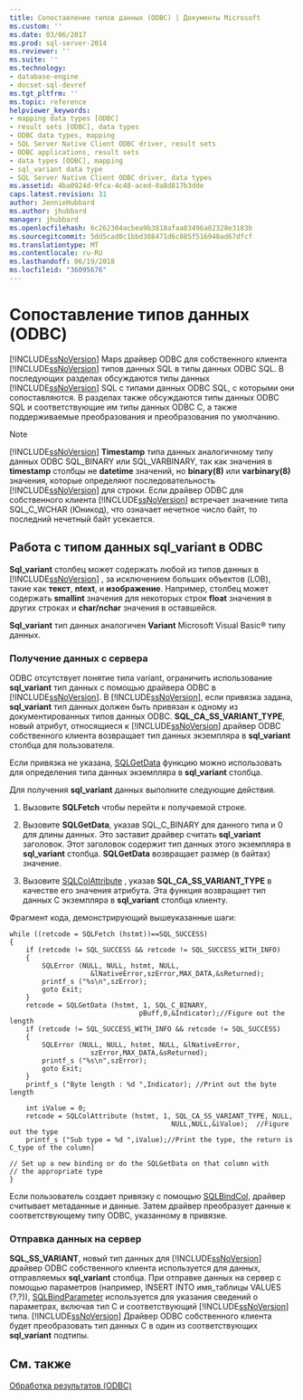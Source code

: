 ```yaml
---
title: Сопоставление типов данных (ODBC) | Документы Microsoft
ms.custom: ''
ms.date: 03/06/2017
ms.prod: sql-server-2014
ms.reviewer: ''
ms.suite: ''
ms.technology:
- database-engine
- docset-sql-devref
ms.tgt_pltfrm: ''
ms.topic: reference
helpviewer_keywords:
- mapping data types [ODBC]
- result sets [ODBC], data types
- ODBC data types, mapping
- SQL Server Native Client ODBC driver, result sets
- ODBC applications, result sets
- data types [ODBC], mapping
- sql_variant data type
- SQL Server Native Client ODBC driver, data types
ms.assetid: 4ba0924d-9fca-4c48-aced-0a8d817b3dde
caps.latest.revision: 31
author: JennieHubbard
ms.author: jhubbard
manager: jhubbard
ms.openlocfilehash: 6c262304acbea9b3818afaa83496a82328e3183b
ms.sourcegitcommit: 5dd5cad0c1bbd308471d6c885f516948ad67dfcf
ms.translationtype: MT
ms.contentlocale: ru-RU
ms.lasthandoff: 06/19/2018
ms.locfileid: "36095676"
---
```

# <a name="mapping-data-types-odbc"></a>Сопоставление типов данных (ODBC)
  [!INCLUDE[ssNoVersion](../../includes/ssnoversion-md.md)] Maps драйвер ODBC для собственного клиента [!INCLUDE[ssNoVersion](../../includes/ssnoversion-md.md)] типов данных SQL в типы данных ODBC SQL. В последующих разделах обсуждаются типы данных [!INCLUDE[ssNoVersion](../../includes/ssnoversion-md.md)] SQL с типами данных ODBC SQL, с которыми они сопоставляются. В разделах также обсуждаются типы данных ODBC SQL и соответствующие им типы данных ODBC C, а также поддерживаемые преобразования и преобразования по умолчанию.  
  
> [!NOTE]  
>  [!INCLUDE[ssNoVersion](../../includes/ssnoversion-md.md)] **Timestamp** типа данных аналогичному типу данных ODBC SQL_BINARY или SQL_VARBINARY, так как значения в **timestamp** столбцы не **datetime** значений, но **binary(8)** или **varbinary(8)** значения, которые определяют последовательность [!INCLUDE[ssNoVersion](../../includes/ssnoversion-md.md)] для строки. Если драйвер ODBC для собственного клиента [!INCLUDE[ssNoVersion](../../includes/ssnoversion-md.md)] встречает значение типа SQL_C_WCHAR (Юникод), что означает нечетное число байт, то последний нечетный байт усекается.  
  
## <a name="dealing-with-sqlvariant-data-type-in-odbc"></a>Работа с типом данных sql_variant в ODBC  
 **Sql_variant** столбец может содержать любой из типов данных в [!INCLUDE[ssNoVersion](../../includes/ssnoversion-md.md)] , за исключением больших объектов (LOB), такие как **текст**, **ntext**, и  **изображение**. Например, столбец может содержать **smallint** значения для некоторых строк **float** значения в других строках и **char/nchar** значения в оставшейся.  
  
 **Sql_variant** тип данных аналогичен **Variant** Microsoft Visual Basic® типу данных.  
  
### <a name="retrieving-data-from-the-server"></a>Получение данных с сервера  
 ODBC отсутствует понятие типа variant, ограничить использование **sql_variant** тип данных с помощью драйвера ODBC в [!INCLUDE[ssNoVersion](../../includes/ssnoversion-md.md)]. В [!INCLUDE[ssNoVersion](../../includes/ssnoversion-md.md)], если привязка задана, **sql_variant** тип данных должен быть привязан к одному из документированных типов данных ODBC. **SQL_CA_SS_VARIANT_TYPE**, новый атрибут, относящиеся к [!INCLUDE[ssNoVersion](../../includes/ssnoversion-md.md)] драйвер ODBC собственного клиента возвращает тип данных экземпляра в **sql_variant** столбца для пользователя.  
  
 Если привязка не указана, [SQLGetData](../native-client-odbc-api/sqlgetdata.md) функцию можно использовать для определения типа данных экземпляра в **sql_variant** столбца.  
  
 Для получения **sql_variant** данных выполните следующие действия.  
  
1.  Вызовите **SQLFetch** чтобы перейти к получаемой строке.  
  
2.  Вызовите **SQLGetData**, указав SQL_C_BINARY для данного типа и 0 для длины данных. Это заставит драйвер считать **sql_variant** заголовок. Этот заголовок содержит тип данных этого экземпляра в **sql_variant** столбца. **SQLGetData** возвращает размер (в байтах) значение.  
  
3.  Вызовите [SQLColAttribute](../native-client-odbc-api/sqlcolattribute.md) , указав **SQL_CA_SS_VARIANT_TYPE** в качестве его значения атрибута. Эта функция возвращает тип данных C экземпляра в **sql_variant** столбца клиенту.  
  
 Фрагмент кода, демонстрирующий вышеуказанные шаги:  
  
```  
while ((retcode = SQLFetch (hstmt))==SQL_SUCCESS)  
{  
    if (retcode != SQL_SUCCESS && retcode != SQL_SUCCESS_WITH_INFO)  
    {  
        SQLError (NULL, NULL, hstmt, NULL,   
                    &lNativeError,szError,MAX_DATA,&sReturned);  
        printf_s ("%s\n",szError);  
        goto Exit;  
    }  
    retcode = SQLGetData (hstmt, 1, SQL_C_BINARY,   
                                pBuff,0,&Indicator);//Figure out the length  
    if (retcode != SQL_SUCCESS_WITH_INFO && retcode != SQL_SUCCESS)  
    {  
        SQLError (NULL, NULL, hstmt, NULL, &lNativeError,   
                    szError,MAX_DATA,&sReturned);  
        printf_s ("%s\n",szError);  
        goto Exit;  
    }  
    printf_s ("Byte length : %d ",Indicator); //Print out the byte length  
  
    int iValue = 0;  
    retcode = SQLColAttribute (hstmt, 1, SQL_CA_SS_VARIANT_TYPE, NULL,   
                                        NULL,NULL,&iValue);  //Figure out the type  
    printf_s ("Sub type = %d ",iValue);//Print the type, the return is C_type of the column]  
  
// Set up a new binding or do the SQLGetData on that column with   
// the appropriate type  
}  
```  
  
 Если пользователь создает привязку с помощью [SQLBindCol](../native-client-odbc-api/sqlbindcol.md), драйвер считывает метаданные и данные. Затем драйвер преобразует данные к соответствующему типу ODBC, указанному в привязке.  
  
### <a name="sending-data-to-the-server"></a>Отправка данных на сервер  
 **SQL_SS_VARIANT**, новый тип данных для [!INCLUDE[ssNoVersion](../../includes/ssnoversion-md.md)] драйвер ODBC собственного клиента используется для данных, отправляемых **sql_variant** столбца. При отправке данных на сервер с помощью параметров (например, INSERT INTO имя_таблицы VALUES (?,?)), [SQLBindParameter](../native-client-odbc-api/sqlbindparameter.md) используется для указания сведений о параметрах, включая тип C и соответствующий [!INCLUDE[ssNoVersion](../../includes/ssnoversion-md.md)] типа. [!INCLUDE[ssNoVersion](../../includes/ssnoversion-md.md)] Драйвер ODBC собственного клиента будет преобразовать тип данных C в один из соответствующих **sql_variant** подтипы.  
  
## <a name="see-also"></a>См. также  
 [Обработка результатов &#40;ODBC&#41;](processing-results-odbc.md)  
  
  